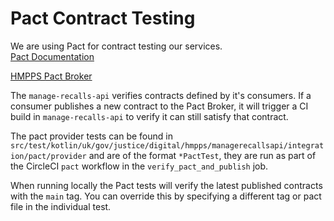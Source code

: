 # Pact Contract Testing

We are using Pact for contract testing our services.  
[Pact Documentation](https://pact.io/)

[HMPPS Pact Broker](https://pact-broker-prod.apps.live-1.cloud-platform.service.justice.gov.uk/)

The `manage-recalls-api` verifies contracts defined by it's consumers.  If a consumer publishes a new contract to the Pact 
Broker, it will trigger a CI build in `manage-recalls-api` to verify it can still satisfy that contract.  

The pact provider tests can be found in `src/test/kotlin/uk/gov/justice/digital/hmpps/managerecallsapi/integration/pact/provider` 
and are of the format `*PactTest`, they are run as part of the CircleCI `pact` workflow in the `verify_pact_and_publish` job.

When running locally the Pact tests will verify the latest published contracts with the `main` tag.  You can override
this by specifying a different tag or pact file in the individual test.
